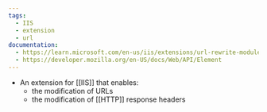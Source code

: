 ```yaml
---
tags:
  - IIS
  - extension
  - url
documentation:
  - https://learn.microsoft.com/en-us/iis/extensions/url-rewrite-module/url-rewrite-module-configuration-reference
  - https://developer.mozilla.org/en-US/docs/Web/API/Element
---
```

- An extension for [[IIS]] that enables:
	- the modification of URLs
	- the modification of [[HTTP]] response headers